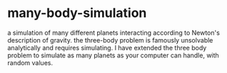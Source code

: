 # many-body-simulation
a simulation of many different planets interacting according to Newton's description of gravity. the three-body problem is famously unsolvable analytically and requires simulating. I have extended the three body problem to simulate as many planets as your computer can handle, with random values. 
